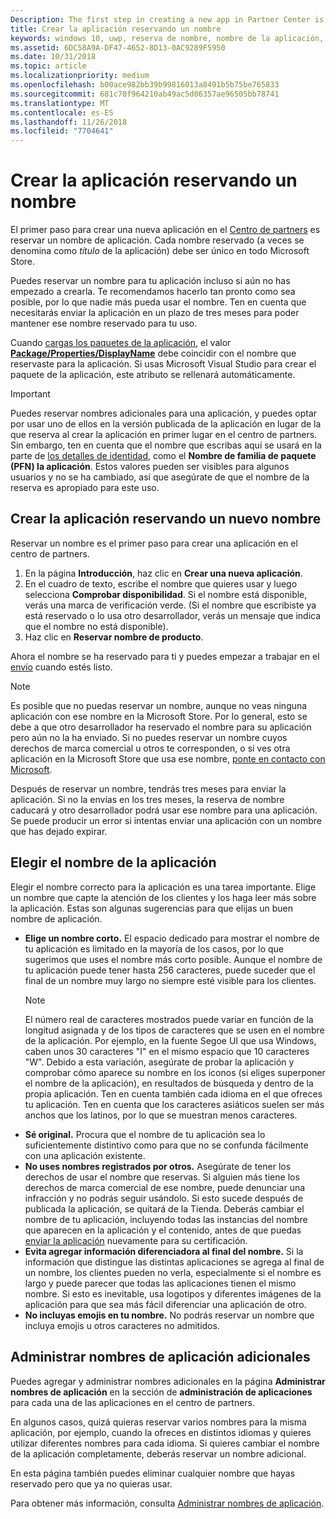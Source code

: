 ```yaml
---
Description: The first step in creating a new app in Partner Center is reserving an app name. See how to reserve app names and find suggestions for choosing a great name for your app.
title: Crear la aplicación reservando un nombre
keywords: windows 10, uwp, reserva de nombre, nombre de la aplicación, nombres de aplicaciones, nombres, nombre de producto, nomenclatura, nombre reservado, título, nombres, títulos
ms.assetid: 6DC58A9A-DF47-4652-8D13-0AC9289F5950
ms.date: 10/31/2018
ms.topic: article
ms.localizationpriority: medium
ms.openlocfilehash: b00ace982bb39b99816013a8491b5b75be765833
ms.sourcegitcommit: 681c70f964210ab49ac5d06357ae96505bb78741
ms.translationtype: MT
ms.contentlocale: es-ES
ms.lasthandoff: 11/26/2018
ms.locfileid: "7704641"
---
```

# <a name="create-your-app-by-reserving-a-name"></a>Crear la aplicación reservando un nombre

El primer paso para crear una nueva aplicación en el [Centro de partners](https://partner.microsoft.com/dashboard) es reservar un nombre de aplicación. Cada nombre reservado (a veces se denomina como *título* de la aplicación) debe ser único en todo Microsoft Store.

Puedes reservar un nombre para tu aplicación incluso si aún no has empezado a crearla. Te recomendamos hacerlo tan pronto como sea posible, por lo que nadie más pueda usar el nombre. Ten en cuenta que necesitarás enviar la aplicación en un plazo de tres meses para poder mantener ese nombre reservado para tu uso.

Cuando [cargas los paquetes de la aplicación](upload-app-packages.md), el valor [**Package/Properties/DisplayName**](https://docs.microsoft.com/uwp/schemas/appxpackage/uapmanifestschema/element-displayname) debe coincidir con el nombre que reservaste para la aplicación. Si usas Microsoft Visual Studio para crear el paquete de la aplicación, este atributo se rellenará automáticamente.

> [!IMPORTANT]
> Puedes reservar nombres adicionales para una aplicación, y puedes optar por usar uno de ellos en la versión publicada de la aplicación en lugar de la que reserva al crear la aplicación en primer lugar en el centro de partners. Sin embargo, ten en cuenta que el nombre que escribas aquí se usará en la parte de [los detalles de identidad](view-app-identity-details.md), como el **Nombre de familia de paquete (PFN) la aplicación**. Estos valores pueden ser visibles para algunos usuarios y no se ha cambiado, así que asegúrate de que el nombre de la reserva es apropiado para este uso.


## <a name="create-your-app-by-reserving-a-new-name"></a>Crear la aplicación reservando un nuevo nombre

Reservar un nombre es el primer paso para crear una aplicación en el centro de partners. 

1.  En la página **Introducción**, haz clic en **Crear una nueva aplicación**.
2.  En el cuadro de texto, escribe el nombre que quieres usar y luego selecciona **Comprobar disponibilidad**. Si el nombre está disponible, verás una marca de verificación verde. (Si el nombre que escribiste ya está reservado o lo usa otro desarrollador, verás un mensaje que indica que el nombre no está disponible).
3.  Haz clic en **Reservar nombre de producto**.

Ahora el nombre se ha reservado para ti y puedes empezar a trabajar en el [envío](app-submissions.md) cuando estés listo. 

> [!NOTE]
> Es posible que no puedas reservar un nombre, aunque no veas ninguna aplicación con ese nombre en la Microsoft Store. Por lo general, esto se debe a que otro desarrollador ha reservado el nombre para su aplicación pero aún no la ha enviado. Si no puedes reservar un nombre cuyos derechos de marca comercial u otros te corresponden, o si ves otra aplicación en la Microsoft Store que usa ese nombre, [ponte en contacto con Microsoft](http://go.microsoft.com/fwlink/p/?LinkId=233777).

Después de reservar un nombre, tendrás tres meses para enviar la aplicación. Si no la envías en los tres meses, la reserva de nombre caducará y otro desarrollador podrá usar ese nombre para una aplicación. Se puede producir un error si intentas enviar una aplicación con un nombre que has dejado expirar.


## <a name="choosing-your-apps-name"></a>Elegir el nombre de la aplicación

Elegir el nombre correcto para la aplicación es una tarea importante. Elige un nombre que capte la atención de los clientes y los haga leer más sobre la aplicación. Estas son algunas sugerencias para que elijas un buen nombre de aplicación.

-   **Elige un nombre corto.** El espacio dedicado para mostrar el nombre de tu aplicación es limitado en la mayoría de los casos, por lo que sugerimos que uses el nombre más corto posible. Aunque el nombre de tu aplicación puede tener hasta 256 caracteres, puede suceder que el final de un nombre muy largo no siempre esté visible para los clientes.
    > [!NOTE]
    > El número real de caracteres mostrados puede variar en función de la longitud asignada y de los tipos de caracteres que se usen en el nombre de la aplicación. Por ejemplo, en la fuente Segoe UI que usa Windows, caben unos 30 caracteres "I" en el mismo espacio que 10 caracteres "W". Debido a esta variación, asegúrate de probar la aplicación y comprobar cómo aparece su nombre en los iconos (si eliges superponer el nombre de la aplicación), en resultados de búsqueda y dentro de la propia aplicación. Ten en cuenta también cada idioma en el que ofreces tu aplicación. Ten en cuenta que los caracteres asiáticos suelen ser más anchos que los latinos, por lo que se muestran menos caracteres.
-   **Sé original.** Procura que el nombre de tu aplicación sea lo suficientemente distintivo como para que no se confunda fácilmente con una aplicación existente.
-   **No uses nombres registrados por otros.** Asegúrate de tener los derechos de usar el nombre que reservas. Si alguien más tiene los derechos de marca comercial de ese nombre, puede denunciar una infracción y no podrás seguir usándolo. Si esto sucede después de publicada la aplicación, se quitará de la Tienda. Deberás cambiar el nombre de tu aplicación, incluyendo todas las instancias del nombre que aparecen en la aplicación y el contenido, antes de que puedas [enviar la aplicación](app-submissions.md) nuevamente para su certificación.
-   **Evita agregar información diferenciadora al final del nombre.** Si la información que distingue las distintas aplicaciones se agrega al final de un nombre, los clientes pueden no verla, especialmente si el nombre es largo y puede parecer que todas las aplicaciones tienen el mismo nombre. Si esto es inevitable, usa logotipos y diferentes imágenes de la aplicación para que sea más fácil diferenciar una aplicación de otro.
-   **No incluyas emojis en tu nombre.** No podrás reservar un nombre que incluya emojis u otros caracteres no admitidos.


## <a name="manage-additional-app-names"></a>Administrar nombres de aplicación adicionales

Puedes agregar y administrar nombres adicionales en la página **Administrar nombres de aplicación** en la sección de **administración de aplicaciones** para cada una de las aplicaciones en el centro de partners.

En algunos casos, quizá quieras reservar varios nombres para la misma aplicación, por ejemplo, cuando la ofreces en distintos idiomas y quieres utilizar diferentes nombres para cada idioma. Si quieres cambiar el nombre de la aplicación completamente, deberás reservar un nombre adicional.

En esta página también puedes eliminar cualquier nombre que hayas reservado pero que ya no quieras usar.

Para obtener más información, consulta [Administrar nombres de aplicación](manage-app-names.md).

 

 




